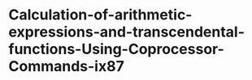 # Calculation-of-arithmetic-expressions-and-transcendental-functions-Using-Coprocessor-Commands-ix87
